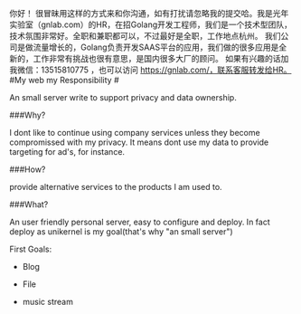你好！
很冒昧用这样的方式来和你沟通，如有打扰请忽略我的提交哈。我是光年实验室（gnlab.com）的HR，在招Golang开发工程师，我们是一个技术型团队，技术氛围非常好。全职和兼职都可以，不过最好是全职，工作地点杭州。
我们公司是做流量增长的，Golang负责开发SAAS平台的应用，我们做的很多应用是全新的，工作非常有挑战也很有意思，是国内很多大厂的顾问。
如果有兴趣的话加我微信：13515810775  ，也可以访问 https://gnlab.com/，联系客服转发给HR。
#My web my Responsibility #

An small server write to support privacy and data ownership.

###Why?

I dont like to continue using company services unless they become compromissed with my privacy. It means dont use my data to provide targeting for ad's, for instance.

###How?

provide alternative services to the products I am used to.


###What?

An user friendly personal server, easy to configure and deploy.
In fact deploy as unikernel is my goal(that's why "an small server")


First Goals:

- Blog

- File

- music stream

